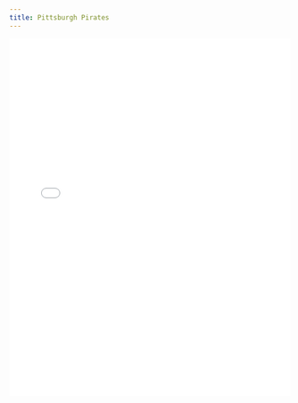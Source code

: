 ```yaml
---
title: Pittsburgh Pirates
---
```


<iframe id="igraph" scrolling="no" style="border:none;" seamless="seamless" src="/plots/MLB/PIT.html" height="640" width="100%"></iframe>